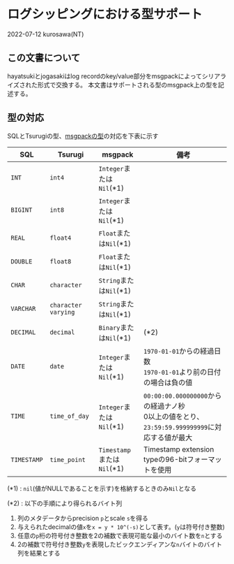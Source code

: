 # ログシッピングにおける型サポート

2022-07-12 kurosawa(NT)

## この文書について

hayatsukiとjogasakiはlog recordのkey/value部分をmsgpackによってシリアライズされた形式で交換する。
本文書はサポートされる型のmsgpack上の型を記述する。

## 型の対応

SQLとTsurugiの型、[msgpackの型](https://github.com/msgpack/msgpack/blob/master/spec.md#type-system)の対応を下表に示す

| SQL         | Tsurugi             | msgpack                 | 備考                                                                        |
|-------------|---------------------|-------------------------|---------------------------------------------------------------------------|
| `INT`       | `int4`              | `Integer`または`Nil`(*1)   ||
| `BIGINT`    | `int8`              | `Integer`または`Nil`(*1)   ||
| `REAL`      | `float4`            | `Float`または`Nil`(*1)     ||
| `DOUBLE`    | `float8`            | `Float`または`Nil`(*1)     ||
| `CHAR`      | `character`         | `String`または`Nil`(*1)    ||
| `VARCHAR`   | `character varying` | `String`または`Nil`(*1)    ||
| `DECIMAL`   | `decimal`           | `Binary`または`Nil`(*1)    | (*2)                                                                      |
| `DATE`      | `date`              | `Integer`または`Nil`(*1)   | `1970-01-01`からの経過日数 <br/> `1970-01-01`より前の日付の場合は負の値                       |
| `TIME`      | `time_of_day`       | `Integer`または`Nil`(*1)   | `00:00:00.000000000`からの経過ナノ秒 <br/> 0以上の値をとり、`23:59:59.999999999`に対応する値が最大 |
| `TIMESTAMP` | `time_point`        | `Timestamp`または`Nil`(*1) | Timestamp extension typeの96-bitフォーマットを使用                                  |

(*1) : `nil`(値がNULLであることを示す)を格納するときのみ`Nil`となる

(*2) : 以下の手順により得られるバイト列
1. 列のメタデータからprecision `p`とscale `s`を得る
2. 与えられたdecimalの値`x`を`x = y * 10^(-s)`として表す。(`y`は符号付き整数)
3. 任意の`p`桁の符号付き整数を2の補数で表現可能な最小のバイト数を`n`とする
4. 2の補数で符号付き整数`y`を表現したビックエンディアンな`n`バイトのバイト列を結果とする

